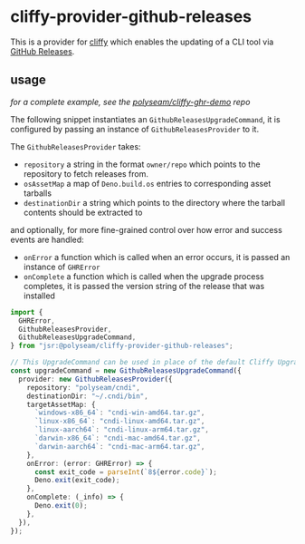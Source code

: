 # cliffy-provider-github-releases

This is a provider for [cliffy](https://cliffy.io) which enables the updating of
a CLI tool via
[GitHub Releases](https://docs.github.com/en/repositories/releasing-projects-on-github).

## usage

_for a complete example, see the
[polyseam/cliffy-ghr-demo](https://github.com/polyseam/cliffy-ghr-demo) repo_

The following snippet instantiates an `GithubReleasesUpgradeCommand`, it is
configured by passing an instance of `GithubReleasesProvider` to it.

The `GithubReleasesProvider` takes:

- `repository` a string in the format `owner/repo` which points to the
  repository to fetch releases from.
- `osAssetMap` a map of `Deno.build.os` entries to corresponding asset tarballs
- `destinationDir` a string which points to the directory where the tarball
  contents should be extracted to

and optionally, for more fine-grained control over how error and success events
are handled:

- `onError` a function which is called when an error occurs, it is passed an
  instance of `GHRError`
- `onComplete` a function which is called when the upgrade process completes, it
  is passed the version string of the release that was installed

```typescript
import {
  GHRError,
  GithubReleasesProvider,
  GithubReleasesUpgradeCommand,
} from "jsr:@polyseam/cliffy-provider-github-releases";

// This UpgradeCommand can be used in place of the default Cliffy UpgradeCommand
const upgradeCommand = new GithubReleasesUpgradeCommand({
  provider: new GithubReleasesProvider({
    repository: "polyseam/cndi",
    destinationDir: "~/.cndi/bin",
    targetAssetMap: {
      `windows-x86_64`: "cndi-win-amd64.tar.gz",
      `linux-x86_64`: "cndi-linux-amd64.tar.gz",
      `linux-aarch64`: "cndi-linux-arm64.tar.gz",
      `darwin-x86_64`: "cndi-mac-amd64.tar.gz",
      `darwin-aarch64`: "cndi-mac-arm64.tar.gz",
    },
    onError: (error: GHRError) => {
      const exit_code = parseInt(`8${error.code}`);
      Deno.exit(exit_code);
    },
    onComplete: (_info) => {
      Deno.exit(0);
    },
  }),
});
```
